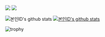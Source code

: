 <img src="https://img.shields.io/badge/Java-007396?style=flat-square&logo=Java&logoColor=white">

<img src="https://img.shields.io/badge/Dotnet?style=flat-square&logo=Java&logoColor=#512BD4">


![본인ID's github stats](https://github-readme-stats.vercel.app/api?username=gkehgl1&show_icons=true)
[![본인ID's github stats](https://github-readme-stats.vercel.app/api/top-langs/?username=gkehgl1&show_icons=true&hide_border=true&title_color=004386&icon_color=004386&layout=compact)](https://github.com/gkehgl1)

![trophy](https://github-profile-trophy.vercel.app/?username=gkehgl1)
